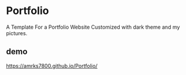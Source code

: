 # Portfolio
A Template For a Portfolio Website Customized with dark theme and my pictures.

## demo <br>
https://amrks7800.github.io/Portfolio/
